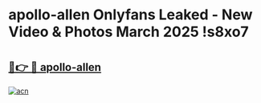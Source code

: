 # apollo-allen Onlyfans Leaked - New Video & Photos March 2025 !s8xo7

# <h2><a href="https://drzhi7.iuczelnia.edu.pl?title=apollo-allen&ref=s8xo7">🔗👉 🔴 apollo-allen</a></h2>

[![acn](https://github.com/user-attachments/assets/0f9c940e-d8b0-45ae-aac7-cd30a18b3e1c)](https://drzhi7.iuczelnia.edu.pl?title=apollo-allen&ref=s8xo7)

